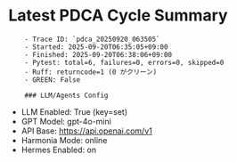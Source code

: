# Latest PDCA Cycle Summary

        - Trace ID: `pdca_20250920_063505`
        - Started: 2025-09-20T06:35:05+09:00
        - Finished: 2025-09-20T06:38:06+09:00
        - Pytest: total=6, failures=0, errors=0, skipped=0
        - Ruff: returncode=1 (0 がクリーン)
        - GREEN: False

        ### LLM/Agents Config
- LLM Enabled: True  (key=set)
- GPT Model: gpt-4o-mini
- API Base: https://api.openai.com/v1
- Harmonia Mode: online
- Hermes Enabled: on
